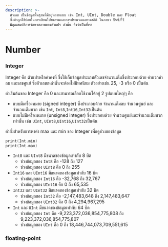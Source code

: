 ```yaml
---
description: >-
  ตัวเลข เป็นข้อมูลพื้นฐานที่มีอยู่หลายแบบ เช่น Int, UInt, Double และ Float
  ซึ่งมักถูกใช้บ่อยในการเขียนโปรแกรมและการประมวลผลทางสถิติ ในภาษา Swift
  มีคุณสมบัติการรักษาสภาพของตัวแปร ดังนั้น จึงจำเป็นที่เรา
---
```


# Number

### Integer

Integer คือ ตัวแปรหรือค่าคงที่ ซึ่งใช้เก็บข้อมูลประเภทตัวเลขจำนวนเต็มซึ่งประกอบด้วย ค่าบวกค่าลบ และเลขศูนย์ ซึ่งตัวเลขเหล่านั้นจะต้องไม่มีทศนิยม ตัวอย่างเช่น 25, -3 หรือ 0 เป็นต้น

ค่าเริ่มต้นของ Integer คือ 0 และสามารถเลือกใช้งานได้อยู่ 2 รูปแบบใหญ่ๆ คือ 

*  แบบมีเครื่องหมาย \(signed integer\) ซึ่งประกอบด้วย จำนวนเต็มลบ จำนวนศูนย์ และจำนวนเต็มบวก เช่น `Int`, `Int8`,`Int16`,`Int32`เป็นต้น
* แบบไม่มีเครื่องหมาย \(unsigned integer\) ซึ่งประกอบด้วย จำนวนศูนย์และจำนวนเต็มบวกเท่านั้น เช่น `UInt`, `UInt8`,`UInt16`,`UInt32`เป็นต้น

คำสั่งสำหรับการหาค่า max และ min ของ Integer เพื่อดูช่วงของข้อมูล

```swift
print(Int.min)
print(Int.max)
```

* `Int8` และ `UInt8` มีขนาดของข้อมูลเท่ากับ 8 บิต 
  * ช่วงข้อมูลของ `Int8` คือ -128 ถึง 127 
  * ช่วงข้อมูลของ `UInt8` คือ 0 ถึง 255 
* `Int16` และ `UInt16` มีขนาดของข้อมูลเท่ากับ 16 บิต 
  * ช่วงข้อมูลของ `Int16` คือ -32,768 ถึง 32,767 
  * ช่วงข้อมูลของ `UInt16` คือ 0 ถึง 65,535
* `Int32` และ `UInt32` มีขนาดของข้อมูลเท่ากับ 32 บิต 
  * ช่วงข้อมูลของ `Int32` คือ -2,147,483,648 ถึง 2,147,483,647 
  * ช่วงข้อมูลของ `UInt32` คือ 0 ถึง 4,294,967,295
* `Int` และ `UInt` มีขนาดของข้อมูลเท่ากับ 64 บิต 
  * ช่วงข้อมูลของ `Int` คือ  -9,223,372,036,854,775,808 ถึง 9,223,372,036,854,775,807 
  * ช่วงข้อมูลของ `UInt` คือ 0 ถึง 18,446,744,073,709,551,615



 

### floating-point

